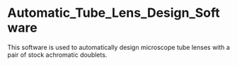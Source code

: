 # Automatic_Tube_Lens_Design_Software
This software is used to automatically design microscope tube lenses with a pair of stock achromatic doublets.

